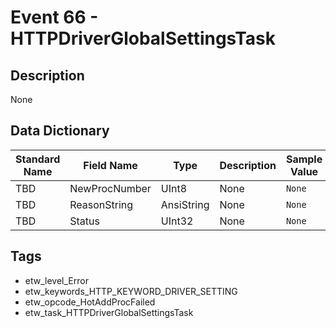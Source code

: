 # Event 66 - HTTPDriverGlobalSettingsTask

## Description
None

## Data Dictionary
|Standard Name|Field Name|Type|Description|Sample Value|
|---|---|---|---|---|
|TBD|NewProcNumber|UInt8|None|`None`|
|TBD|ReasonString|AnsiString|None|`None`|
|TBD|Status|UInt32|None|`None`|

## Tags
* etw_level_Error
* etw_keywords_HTTP_KEYWORD_DRIVER_SETTING
* etw_opcode_HotAddProcFailed
* etw_task_HTTPDriverGlobalSettingsTask
